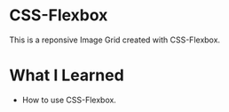 # CSS-Flexbox

This is a reponsive Image Grid created with CSS-Flexbox.

# What I Learned

- How to use CSS-Flexbox.
